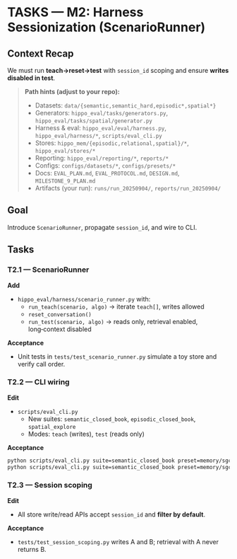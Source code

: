# TASKS — M2: Harness Sessionization (ScenarioRunner)

## Context Recap
We must run **teach→reset→test** with `session_id` scoping and ensure **writes disabled in test**.


> **Path hints (adjust to your repo):**
> - Datasets: `data/{semantic,semantic_hard,episodic*,spatial*}`
> - Generators: `hippo_eval/tasks/generators.py`, `hippo_eval/tasks/spatial/generator.py`
> - Harness & eval: `hippo_eval/eval/harness.py`, `hippo_eval/harness/*`, `scripts/eval_cli.py`
> - Stores: `hippo_mem/{episodic,relational,spatial}/*`, `hippo_eval/stores/*`
> - Reporting: `hippo_eval/reporting/*`, `reports/*`
> - Configs: `configs/datasets/*`, `configs/presets/*`
> - Docs: `EVAL_PLAN.md`, `EVAL_PROTOCOL.md`, `DESIGN.md`, `MILESTONE_9_PLAN.md`
> - Artifacts (your run): `runs/run_20250904/`, `reports/run_20250904/`


## Goal
Introduce `ScenarioRunner`, propagate `session_id`, and wire to CLI.

## Tasks

### T2.1 — ScenarioRunner
**Add**
- `hippo_eval/harness/scenario_runner.py` with:
  - `run_teach(scenario, algo)` → iterate `teach[]`, writes allowed
  - `reset_conversation()`
  - `run_test(scenario, algo)` → reads only, retrieval enabled, long‑context disabled

**Acceptance**
- Unit tests in `tests/test_scenario_runner.py` simulate a toy store and verify call order.

### T2.2 — CLI wiring
**Edit**
- `scripts/eval_cli.py`
  - New suites: `semantic_closed_book`, `episodic_closed_book`, `spatial_explore`
  - Modes: `teach` (writes), `test` (reads only)

**Acceptance**
```bash
python scripts/eval_cli.py suite=semantic_closed_book preset=memory/sgc_rss n=10 seed=1337 run_id=dev mode=teach persist=true
python scripts/eval_cli.py suite=semantic_closed_book preset=memory/sgc_rss n=10 seed=1337 run_id=dev mode=test  persist=true
```

### T2.3 — Session scoping
**Edit**
- All store write/read APIs accept `session_id` and **filter by default**.

**Acceptance**
- `tests/test_session_scoping.py` writes A and B; retrieval with A never returns B.

